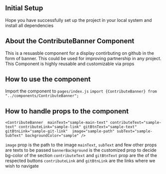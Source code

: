 ## Initial Setup

Hope you have successfully set up the project in your local system and install all dependencies

## About the ContributeBanner Component

This is a resuasble component for a display contirbuting on github in the form of banner. This could be used for improving partnership in any project. This Component is highly reusable and customizable via props

## How to use the component

Import the component to `pages/index.js`
`import {ContributeBanner} from "../components/ContributeBanner";`

## How to handle props to the component

```
<ContributeBanner  mainText="sample-main-text" contributeText="sample-text" contributeLink="sample-link" gitBtnText="sample-text" gitBtnLink="sample-git-link"  image="sample-path" subText="sample-SubText" backgroundColor="sample" />
```

`image` prop is the path to the image
`mainText`, `subText` and few other props are texts to be passed
`bannerBackground` is the customized prop to decide bg-color of the section
`contributeText` and `gitBtnText` prop are the of the respected buttons
`contributeLink` and `gitBtnLink` are the links where we wish to navigate
